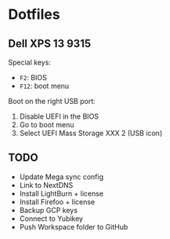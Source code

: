 # Dotfiles

## Dell XPS 13 9315

Special keys:

- `F2`: BIOS
- `F12`: boot menu

Boot on the right USB port:

1. Disable UEFI in the BIOS
2. Go to boot menu
3. Select UEFI Mass Storage XXX 2 (USB icon)

## TODO

- Update Mega sync config
- Link to NextDNS
- Install LightBurn + license
- Install Firefoo + license
- Backup GCP keys
- Connect to Yubikey
- Push Workspace folder to GitHub
